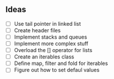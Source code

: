 ## Ideas
- [ ] Use tail pointer in linked list
- [ ] Create header files
- [ ] Implement stacks and queues
- [ ] Implement more complex stuff
- [ ] Overload the [] operator for lists
- [ ] Create an iterables class
- [ ] Define map, filter and fold for iterables
- [ ] Figure out how to set defaul values
